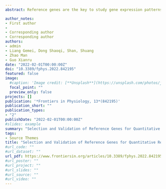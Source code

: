 ```yaml
---
abstract: Reference genes are the key to study gene expression patterns using quantitative real-time PCR (qRT-PCR). No studies on the reference genes of Athetis dissimilis, an important agricultural pest, have been reported. In order to determine the reference genes for qRT-PCR normalization in A. dissimilis under different conditions, 10 candidate genes [18S ribosomal protein (18S), 28S ribosomal protein (28S), arginine kinase (AK), elongation factor 1 alpha (EF1-α), glyceraldehyde-3-phosphate dehydrogenase (GAPDH), ribosomal protein L32 (RPL32), ribosomal protein L40 (RPL40), alpha-tubulin (α-TUB), beta-actin (β-ACT), and beta-tubulin (β-TUB)] of A. dissimilis were selected to evaluate their stability as reference genes under different biotic and abiotic conditions by using five tools, geNorm, NormFinder, BestKeeper, ΔCt, and RefFinder. Furthermore, CSP1 and superoxide dismutase (SOD) were used as target genes to validate the candidate reference genes. The results showed that different reference genes were needed under different experimental conditions, among which, EF-1α, RPL40, and 18S are most suitable reference genes for studying genes related development stages of A. dissimilis, RPL40 and α-TUB for larval tissues, α-TUB and 28S for adult tissues, EF-1α and β-ACT for insecticidal treatments, β-ACT and 28S for temperature treatments, EF-1α and β-ACT for starvation treatments, RPL40 and 18S for dietary treatments, and 18S, 28S, and α-TUB for all the samples. These results provide suitable reference genes for studying gene expression in A. dissimilis under different experimental conditions, and also lay the foundation for further research into the function of related genes in A. dissimilis.

author_notes:
- First author
- 
- Corresponding author
- Corresponding author
authors:
- admin
- Liang Gemei, Dong Shaoqi, Shan, Shuang
- Zhao Man
- Guo Xianru
date: "2022-02-01T00:00:00Z"
doi: "10.3389/fphys.2022.842195"
featured: false
image:
  #caption: 'Image credit: [**Unsplash**](https://unsplash.com/photos/jdD8gXaTZsc)'
  focal_point: ""
  preview_only: false
projects: []
publication: '*Frontiers in Physiology, 13*(842195)'
publication_short: ""
publication_types:
- "2"
publishDate: "2022-02-01T00:00:00Z"
#slides: example
summary: "Selection and Validation of Reference Genes for Quantitative Real-Time PCR Normalization in Athetis dissimilis (Lepidoptera: Noctuidae) Under Different Conditions"
tags:
- Source Themes
title: "Selection and Validation of Reference Genes for Quantitative Real-Time PCR Normalization in Athetis dissimilis (Lepidoptera: Noctuidae) Under Different Conditions"
#url_code: ""
#url_dataset: ""
url_pdf: https://www.frontiersin.org/articles/10.3389/fphys.2022.842195/pdf?isPublishedV2=False
#url_poster: ""
#url_project: ""
#url_slides: ""
#url_source: ""
#url_video: ""
---
```



